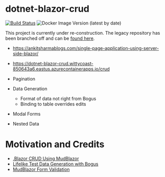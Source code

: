 # dotnet-blazor-crud
[![Build Status](https://beckshome.visualstudio.com/dotnet-blazor-crud/_apis/build/status%2Fthbst16.dotnet-blazor-crud?branchName=master)](https://beckshome.visualstudio.com/dotnet-blazor-crud/_build/latest?definitionId=17&branchName=master)
![Docker Image Version (latest by date)](https://img.shields.io/docker/v/thbst16/dotnet-blazor-crud?logo=docker)

This project is currently under re-construction. The legacy repository has been branched off and can be [found here](https://github.com/thbst16/dotnet-blazor-crud/tree/archive).

* https://ankitsharmablogs.com/single-page-application-using-server-side-blazor/

* https://dotnet-blazor-crud.wittycoast-850643a6.eastus.azurecontainerapps.io/crud

* Pagination
* Data Generation
  - Format of data not right from Bogus
  - Binding to table overrides edits
* Modal Forms
* Nested Data

# Motivation and Credits
* [.Blazor CRUD Using MudBlazor](https://codewithmukesh.com/blog/blazor-crud-using-mudblazor/)
* [Lifelike Test Data Generation with Bogus](http://dontcodetired.com/blog/post/Lifelike-Test-Data-Generation-with-Bogus)
* [MudBlazor Form Validation](https://mudblazor.com/components/form#simple-form-validation)